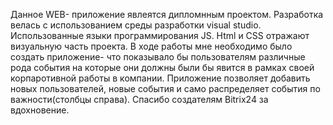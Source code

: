 Данное WEB- приложение явлеятся дипломнным проектом. Разработка велась с использованием среды разработки visual studio. Использованные языки программирования JS. Html и CSS отражают визуальную часть проекта. В ходе работы мне необходимо было создать приложение-
 что показывало бы пользователям различные рода события на которые они должны были бы явится в рамках своей корпаротивной работы в компании. Приложение позволяет добавить новых пользователей, новые события и само распределяет события по важности(столбцы справа).
Спасибо создателям Bitrix24 за вдохновение.
